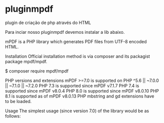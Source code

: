 # pluginmpdf
plugin de criação de php através do HTML

Para inciar nosso pluginmpdf devemos instalar a lib abaixo.


mPDF is a PHP library which generates PDF files from UTF-8 encoded HTML.

Installation
Official installation method is via composer and its packagist package mpdf/mpdf.

$ composer require mpdf/mpdf

PHP versions and extensions
mPDF >=7.0 is supported on PHP ^5.6 || ~7.0.0 || ~7.1.0 || ~7.2.0
PHP 7.3 is supported since mPDF v7.1.7
PHP 7.4 is supported since mPDF v8.0.4
PHP 8.0 is supported since mPDF v8.0.10
PHP 8.1 is supported as of mPDF v8.0.13
PHP mbstring and gd extensions have to be loaded.

Usage
The simplest usage (since version 7.0) of the library would be as follows:

 

